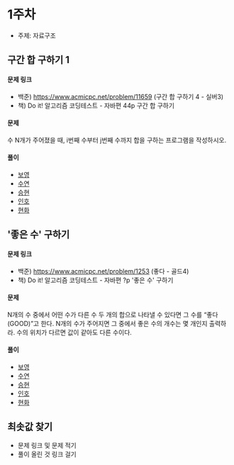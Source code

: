 # 1주차

- 주제: 자료구조

## 구간 합 구하기 1	

#### 문제 링크
- 백준) https://www.acmicpc.net/problem/11659 (구간 합 구하기 4 - 실버3)
- 책) Do it! 알고리즘 코딩테스트 - 자바편 44p 구간 합 구하기

#### 문제
수 N개가 주어졌을 때, i번째 수부터 j번째 수까지 합을 구하는 프로그램을 작성하시오.

#### 풀이
  - [보영](./README.md)
  - [수연](../../풀이/수연/1주차/ex01.java)
  - [승현](./README.md)
  - [인호](../../풀이/인호/1주차/test.java)
  - [현화](./README.md)
 
 
## '좋은 수' 구하기	

#### 문제 링크
- 백준) https://www.acmicpc.net/problem/1253 (좋다 - 골드4)
- 책) Do it! 알고리즘 코딩테스트 - 자바편 ?p '좋은 수' 구하기

#### 문제
N개의 수 중에서 어떤 수가 다른 수 두 개의 합으로 나타낼 수 있다면 그 수를 “좋다(GOOD)”고 한다.
N개의 수가 주어지면 그 중에서 좋은 수의 개수는 몇 개인지 출력하라.
수의 위치가 다르면 값이 같아도 다른 수이다.

#### 풀이
  - [보영](./README.md)
  - [수연](../../풀이/수연/1주차/ex01.java)
  - [승현](./README.md)
  - [인호](../../풀이/인호/1주차/test.java)
  - [현화](./README.md)
  

## 최솟값 찾기

- 문제 링크 및 문제 적기
- 풀이 올린 것 링크 걸기
